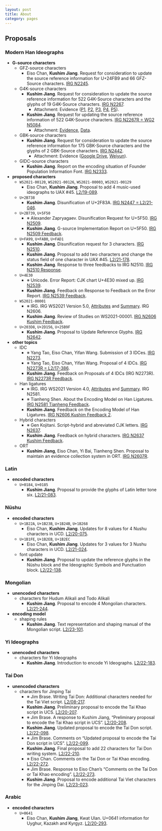```yaml
---
layout: post
title: About
category: pages
---
```


## Proposals

### Modern Han Ideographs

- __G-source characters__
  - GFZ-source characters
    - Eiso Chan, __Kushim Jiang__. Request for consideration to update the source reference information for U+24FB9 and 66 GFZ-Source characters. [IRG N2245](https://appsrv.cse.cuhk.edu.hk/~irg/irg/irg48/IRGN2245.pdf).
  - G4K-source characters
    - __Kushim Jiang__. Request for consideration to update the source reference information for 522 G4K-Source characters and the glyphs of 19 G4K-Source characters. [IRG N2267](https://appsrv.cse.cuhk.edu.hk/~irg/irg/irg49/IRGN2267G4KIssues.pdf).
      - Attachment: Evidence ([P1](https://drive.google.com/open?id=0B2UadUw9e-TmdEMwY0tvcTFnQ3M), [P2](https://drive.google.com/file/d/0B2UadUw9e-TmRG5lS1pRVHVCc3c/view?usp=sharing), [P3](https://drive.google.com/file/d/0B2UadUw9e-TmSFdzSjFHdG5ZVUE/view?usp=sharing), [P4](https://drive.google.com/open?id=0B2UadUw9e-TmdzlTZm5kM3g0dU0), [P5](https://drive.google.com/open?id=0B2UadUw9e-TmTXQtcXdpVmZNTkE)).
    - __Kushim Jiang__. Request for updating the source reference information of 522 G4K-Source characters. [IRG N2267R = WG2 N5084](https://unicode.org/wg2/docs/n5084-IRGN2267R_G4K.pdf).
      - Attachment: [Evidence](https://unicode.org/wg2/docs/n5084-IRGN2267R_G4Kattachment.pdf), [Data](https://unicode.org/wg2/docs/n5084-IRGN2267R_G4KTable.xlsx).
  - GBK-source characters
    - __Kushim Jiang__. Request for consideration to update the source reference information for 175 GBK-Source characters and the glyphs of 2 GBK-Source characters. [IRG N2442](https://appsrv.cse.cuhk.edu.hk/~irg/irg/irg53/IRGN2442_GBK_issues.pdf).
      - Attachment: Evidence ([Google Drive](https://drive.google.com/file/d/1B2bfJArRossIi7XJHHvgqGz1JCJVnkbP/view?usp=sharing), [Weiyun](https://share.weiyun.com/W9gXEfpI)).
  - GIDC-source characters
    - __Kushim Jiang__. Report on the encoding situation of Founder Population Information Font. [IRG N2333](https://appsrv.cse.cuhk.edu.hk/~irg/irg/irg51/IRGN2333FounderFont.pdf).
- __proposed characters__
  - `WS2021-00120`, `WS2021-00126`, `WS2021-00003`, `WS2021-00129`
    - Eiso Chan, __Kushim Jiang__. Proposal to add 4 music-used ideographs to UAX #45. [L2/19-089](http://www.unicode.org/L2/L2019/19089-uax45music.pdf).
  - `U+2B738`
    - __Kushim Jiang__. Disunification of U+2F83A. [IRG N2447 = L2/21-046](https://appsrv.cse.cuhk.edu.hk/~irg/irg/irg53/IRGN2447_2F83A.pdf).
  - `U+2B739`, `U+5F50`
    - ※ Alexander Zapryagaev. Disunification Request for U+5F50. [IRG N2509](https://appsrv.cse.cuhk.edu.hk/~irg/irg/irg57/IRGN2509.pdf).
    - __Kushim Jiang__. G-source Implementation Report on U+5F50. [IRG N2509 Feedback](https://appsrv.cse.cuhk.edu.hk/~irg/irg/irg58/IRGN2509KushimFeedback.pdf).
  - `U+FA99`, `U+FAB0`, `U+FAD1`
    - __Kushim Jiang__. Disunification request for 3 characters. [IRG N2510](https://appsrv.cse.cuhk.edu.hk/~irg/irg/irg57/IRGN2510_Disunify-3-chars.pdf).
    - __Kushim Jiang__. Proposal to add two characters and change the status field of one character in UAX #45. [L2/21-178](http://www.unicode.org/L2/L2021/21178-jiang-two-characters.pdf).
    - __Kushim Jiang__. Response to three feedbacks to IRG N2510. [IRG N2510 Response](https://appsrv.cse.cuhk.edu.hk/~irg/irg/irg58/IRGN2510_KJresponse.pdf).
  - `U+4E30`
    - ※ Unicode. Error Report: CJK chart U+4E30 mixed up. [IRG N2539](https://appsrv.cse.cuhk.edu.hk/~irg/irg/irg58/IRGN2539_4E30Issue.pdf).
    - __Kushim Jiang__. Feedback on Response to Feedback on the Error Report. [IRG N2539 Feedback](https://appsrv.cse.cuhk.edu.hk/~irg/irg/irg58/IRGN2539KushimFeedbck.pdf).
  - `WS2021-00001`
    - ※ IRG. IRG WS2021 Version 5.0, [Attributes](https://appsrv.cse.cuhk.edu.hk/~irg/irg/irg61/IRGN2606WS2021v5.xlsx) and [Summary](https://appsrv.cse.cuhk.edu.hk/~irg/irg/irg61/IRGN2606WS2021v5-import-summary.pdf). IRG N2606.
    - __Kushim Jiang__. Review of Studies on WS2021-00001. [IRG N2606 Kushim Feedback](https://appsrv.cse.cuhk.edu.hk/~irg/irg/irg61/IRGN2606KushimFeedback-ws2021-00001.pdf).
  - `U+203D8`, `U+2D156`, `U+25B9F`
    - __Kushim Jiang__. Proposal to Update Reference Glyphs. [IRG N2642](https://appsrv.cse.cuhk.edu.hk/~irg/irg/irg61/IRGN2642-update-3-characters.pdf).
- __other topics__
  - IDC
    - ※ Yang Tao, Eiso Chan, Yifan Wang. Submission of 3 IDCes. [IRG N2273](https://appsrv.cse.cuhk.edu.hk/~irg/irg/irg49/IRGN2273Proposed3NewIDCs.pdf).
    - ※ Yang Tao, Eiso Chan, Yifan Wang. Proposal of 4 IDCs. [IRG N2273R = L2/17-386](https://appsrv.cse.cuhk.edu.hk/~irg/irg/irg50/IRGN2273Proposed4NewIDCRevised.pdf).
    - __Kushim Jiang__. Feedback on Proposals of 4 IDCs (IRG N2273R). [IRG N2273R Feedback](https://appsrv.cse.cuhk.edu.hk/~irg/irg/irg53/IRGN2273R_Kushim_Feedback.pdf).
  - Han ligatures
    - ※ IRG. IRG WS2021 Version 4.0, [Attributes](https://appsrv.cse.cuhk.edu.hk/~irg/irg/irg59/IRGN2581WS2021v4.0-attributes.xlsx) and [Summary](https://appsrv.cse.cuhk.edu.hk/~irg/irg/irg59/IRGN2581WS2021v4.0-import-summary.pdf). IRG N2581.
    - ※ Tianheng Shen. About the Encoding Model on Han Ligatures. [IRG N2581 Tianheng Feedback](https://appsrv.cse.cuhk.edu.hk/~irg/irg/irg60/IRGN2581FeedbackHanLigatures.pdf).
    - __Kushim Jiang__. Feedback on the Encoding Model of Han Ligatures. [IRG N2606 Kushim Feedback 2](https://appsrv.cse.cuhk.edu.hk/~irg/irg/irg61/IRGN2606KushimFeedback-cjk-ligature.pdf).
  - Hybrid characters
    - ※ Gen Kojitani. Script-hybrid and abreviated CJK letters. [IRG N2637](https://appsrv.cse.cuhk.edu.hk/~irg/irg/irg61/IRGN2637.pdf).
    - __Kushim Jiang__. Feedback on hybrid characters. [IRG N2637 Kushim Feedback](https://appsrv.cse.cuhk.edu.hk/~irg/irg/irg61/IRGN2637KushimFeedback-hybrid-cjk.pdf).
  - ORT
    - __Kushim Jiang__, Eiso Chan, Yi Bai, Tianheng Shen. Proposal to maintain an evidence collection system in ORT. [IRG N2607R](https://appsrv.cse.cuhk.edu.hk/~irg/irg/irg60/IRGN2607_evidence_collection.pdf).

### Latin

- __encoded characters__
  - `U+0184`, `U+0185`
    - __Kushim Jiang__. Proposal to provide the glyphs of Latin letter tone six. [L2/21-083](http://www.unicode.org/L2/L2021/21083-tone-six-glyphs.pdf).

### Nüshu

- __encoded characters__
  - `U+1B22A`, `U+1B23B`, `U+1B24B`, `U+1B268`
    - Eiso Chan, __Kushim Jiang__. Updates for 8 values for 4 Nushu characters in UCD. [L2/20-075](https://www.unicode.org/L2/L2020/20075-nushu-prop-upd.pdf).
  - `U+1B1FE`, `U+1B2EB`, `U+1B2EC`
    - Eiso Chan, __Kushim Jiang__. Updates for 3 values for 3 Nushu characters in UCD. [L2/21-024](https://www.unicode.org/L2/L2021/21024-nushu-prop-chg.pdf).
  - font update
    - __Kushim Jiang__. Proposal to update the reference glyphs in the Nüshu block and the Ideographic Symbols and Punctuation block. [L2/22-138](http://www.unicode.org/L2/L2022/22138-nushu-font-update.pdf).

### Mongolian

- __unencoded characters__
  - characters for Hudum Alikali and Todo Alikali
    - __Kushim Jiang__. Proposal to encode 4 Mongolian characters. [L2/21-244](https://www.unicode.org/L2/L2021/21244-mongolian-add-four.pdf).
- __encoding model__
  - shaping rules
    - __Kushim Jiang__. Text representation and shaping manual of the Mongolian script. [L2/23-101](http://www.unicode.org/L2/L2023/23101-mongolian-draft-utn.pdf).

### Yi Ideographs

- __unencoded characters__
  - characters for Yi Ideographs
    - __Kushim Jiang__. Introduction to encode Yi Ideographs. [L2/22-183](http://www.unicode.org/L2/L2022/22183-yi-preliminary.pdf).

### Tai Don

- __unencoded characters__
  - characters for Jinping Tai
    - ※ Jim Brase. Writing Tai Don: Additional characters needed for the Tai Viet script. [L2/08-217](https://www.unicode.org/L2/L2008/08217-tai-don.pdf).
    - __Kushim Jiang__. Preliminary proposal to encode the Tai Khao script in UCS. [L2/20-207](https://www.unicode.org/L2/L2020/20207-tai-khao.pdf).
    - ※ Jim Brase. A response to Kushim Jiang, “Preliminary proposal to encode the Tai Khao script in UCS”. [L2/20-208](https://www.unicode.org/L2/L2020/20208-tai-khao-response.pdf).
    - __Kushim Jiang__. Updated proposal to encode the Tai Don script. [L2/22-098](http://www.unicode.org/L2/L2022/22098-tai-don.pdf).
    - ※ Jim Brase. Comments on “Updated proposal to encode the Tai Don script in UCS”. [L2/22-099](https://www.unicode.org/L2/L2022/22099-tai-don-comment.pdf).
    - __Kushim Jiang__. Final proposal to add 22 characters for Tai Don writing system. [L2/22-210](http://www.unicode.org/L2/L2022/22210-tai-don-script.pdf).
    - ※ Eiso Chan. Comments on the Tai Don or Tai Khao encoding. [L2/22-272](https://www.unicode.org/L2/L2022/22272-tai-don-comments.pdf).
    - ※ Jim Brase. Response to Eiso Chan’s “Comments on the Tai Don or Tai Khao encoding”. [L2/22-273](https://www.unicode.org/L2/L2022/22273-tai-don-cmt-response.pdf).
    - __Kushim Jiang__. Proposal to encode additional Tai Viet characters for the Jinping Dai. [L2/23-023](http://www.unicode.org/L2/L2023/23023-add-tai-viet.pdf).

### Arabic

- __encoded characters__
  - `U+0641`
    - Eiso Chan, __Kushim Jiang__, Kwat Ulan. U+0641 information for Uyghur, Kazakh and Kyrgyz. [L2/20-293](https://www.unicode.org/L2/L2020/20293-0641-issue.pdf).
